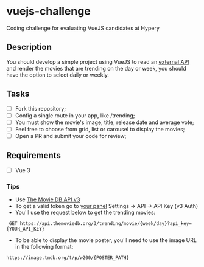 # vuejs-challenge
Coding challenge for evaluating VueJS candidates at Hypery

## Description
You should develop a simple project using VueJS to read an [external API](https://developers.themoviedb.org/3/trending/get-trending) and render the movies that are trending on the day or week, you should have the option to select daily or weekly.

## Tasks
 - [ ] Fork this repository;
 - [ ] Config a single route in your app, like /trending;
 - [ ] You must show the movie's image, title, release date and average vote;
 - [ ] Feel free to choose from grid, list or carousel to display the movies;
 - [ ] Open a PR and submit your code for review;

## Requirements
 - [ ] Vue 3

### Tips
- Use [The Movie DB API v3](https://developers.themoviedb.org/3/trending/get-trending)
- To get a valid token go to [your panel](https://www.themoviedb.org/settings/api) Settings -> API -> API Key (v3 Auth)
- You'll use the request below to get the trending movies:
```
 GET https://api.themoviedb.org/3/trending/movie/{week/day}?api_key={YOUR_API_KEY}
```
- To be able to display the movie poster, you'll need to use the image URL in the following format:
```
https://image.tmdb.org/t/p/w200/{POSTER_PATH}
```
